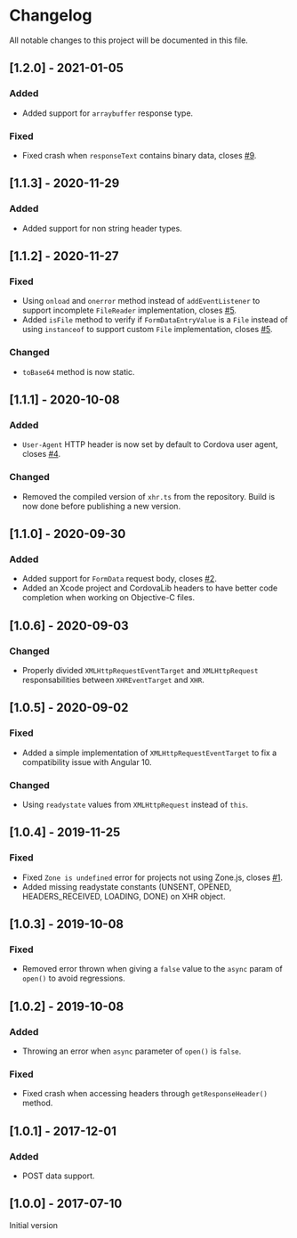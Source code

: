 # Changelog
All notable changes to this project will be documented in this file.

## [1.2.0] - 2021-01-05
### Added
- Added support for `arraybuffer` response type.

### Fixed
- Fixed crash when `responseText` contains binary data, closes [#9](https://github.com/Raphcal/cordova-plugin-cors/issues/9).

## [1.1.3] - 2020-11-29
### Added
- Added support for non string header types.

## [1.1.2] - 2020-11-27
### Fixed
- Using `onload` and `onerror` method instead of `addEventListener` to support incomplete `FileReader` implementation, closes [#5](https://github.com/Raphcal/cordova-plugin-cors/issues/5).
- Added `isFile` method to verify if `FormDataEntryValue` is a `File` instead of using `instanceof` to support custom `File` implementation, closes [#5](https://github.com/Raphcal/cordova-plugin-cors/issues/5).

### Changed
- `toBase64` method is now static.

## [1.1.1] - 2020-10-08
### Added
- `User-Agent` HTTP header is now set by default to Cordova user agent, closes [#4](https://github.com/Raphcal/cordova-plugin-cors/issues/4).

### Changed
- Removed the compiled version of `xhr.ts` from the repository. Build is now done before publishing a new version.

## [1.1.0] - 2020-09-30
### Added
- Added support for `FormData` request body, closes [#2](https://github.com/Raphcal/cordova-plugin-cors/issues/2).
- Added an Xcode project and CordovaLib headers to have better code completion when working on Objective-C files.

## [1.0.6] - 2020-09-03
### Changed
- Properly divided `XMLHttpRequestEventTarget` and `XMLHttpRequest` responsabilities between `XHREventTarget` and `XHR`.

## [1.0.5] - 2020-09-02
### Fixed
- Added a simple implementation of `XMLHttpRequestEventTarget` to fix a compatibility issue with Angular 10.

### Changed
- Using `readystate` values from `XMLHttpRequest` instead of `this`.

## [1.0.4] - 2019-11-25
### Fixed
- Fixed `Zone is undefined` error for projects not using Zone.js, closes [#1](https://github.com/Raphcal/cordova-plugin-cors/issues/1).
- Added missing readystate constants (UNSENT, OPENED, HEADERS_RECEIVED, LOADING, DONE) on XHR object.

## [1.0.3] - 2019-10-08
### Fixed
- Removed error thrown when giving a `false` value to the `async` param of `open()` to avoid regressions.

## [1.0.2] - 2019-10-08
### Added
- Throwing an error when `async` parameter of `open()` is `false`.

### Fixed
- Fixed crash when accessing headers through `getResponseHeader()` method.

## [1.0.1] - 2017-12-01
### Added
- POST data support.

## [1.0.0] - 2017-07-10
Initial version
